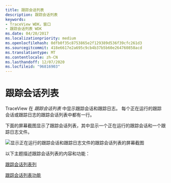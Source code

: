 ```yaml
---
title: 跟踪会话列表
description: 跟踪会话列表
keywords:
- TraceView WDK，窗口
- 跟踪会话列表 WDK
ms.date: 04/20/2017
ms.localizationpriority: medium
ms.openlocfilehash: 0dfb0f35c8753865e2f129389d536f39cfc261d3
ms.sourcegitcommit: 418e6617e2a695c9cb4b37b5b60e264760858acd
ms.translationtype: MT
ms.contentlocale: zh-CN
ms.lasthandoff: 12/07/2020
ms.locfileid: "96816903"
---
```

# <a name="trace-session-list"></a>跟踪会话列表


TraceView 在 *跟踪会话列表* 中显示跟踪会话和跟踪日志。 每个正在运行的跟踪会话或跟踪日志的跟踪会话列表中都有一行。

下面的屏幕截图显示了跟踪会话列表，其中显示一个正在运行的跟踪会话和一个跟踪日志文件。

![显示正在运行的跟踪会话和跟踪日志文件的跟踪会话列表的屏幕截图](images/tracesessionlist.png)

以下主题描述跟踪会话列表的内容和功能：

[跟踪会话列表列](trace-session-list-columns.md)

[跟踪会话列表功能](trace-session-list-features.md)

 

 






